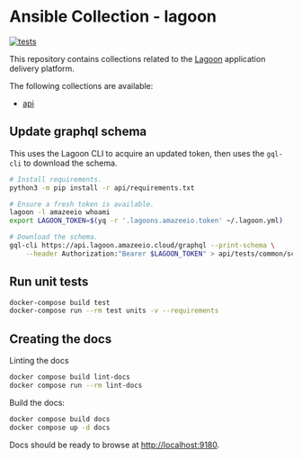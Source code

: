 # Ansible Collection - lagoon
[![tests](https://github.com/salsadigitalauorg/lagoon_ansible_collection/actions/workflows/test.yml/badge.svg)](https://github.com/salsadigitalauorg/lagoon_ansible_collection/actions/workflows/test.yml)

This repository contains collections related to the [Lagoon](https://github.com/uselagoon/lagoon) application delivery platform.

The following collections are available:

* [api](/api)

## Update graphql schema
This uses the Lagoon CLI to acquire an updated token, then uses the `gql-cli` to download the schema.

```sh
# Install requirements.
python3 -m pip install -r api/requirements.txt

# Ensure a fresh token is available.
lagoon -l amazeeio whoami
export LAGOON_TOKEN=$(yq -r '.lagoons.amazeeio.token' ~/.lagoon.yml)

# Download the schema.
gql-cli https://api.lagoon.amazeeio.cloud/graphql --print-schema \
    --header Authorization:"Bearer $LAGOON_TOKEN" > api/tests/common/schema.graphql
```

## Run unit tests
```sh
docker-compose build test
docker-compose run --rm test units -v --requirements
```

## Creating the docs

Linting the docs
```sh
docker compose build lint-docs
docker compose run --rm lint-docs
```

Build the docs:
```sh
docker compose build docs
docker compose up -d docs
```

Docs should be ready to browse at [http://localhost:9180](http://localhost:9180).
